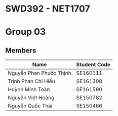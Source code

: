 # SWD392 - NET1707
# Group 03 
## Members
| Name  | Student Code|
|---|---|
| Nguyễn Phan Phước Thịnh | SE160111 |
| Trịnh Phan Chí Hiếu | SE161308 |
| Huỳnh Minh Toàn | SE161590 |
| Nguyễn Việt Hoàng| SE150782 |
| Nguyễn Quốc Thái | SE150466 | 

